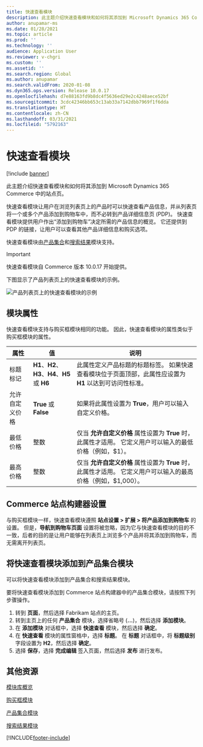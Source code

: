 ```yaml
---
title: 快速查看模块
description: 此主题介绍快速查看模块和如何将其添加到 Microsoft Dynamics 365 Commerce 中的站点页。
author: anupamar-ms
ms.date: 01/28/2021
ms.topic: article
ms.prod: ''
ms.technology: ''
audience: Application User
ms.reviewer: v-chgri
ms.custom: ''
ms.assetid: ''
ms.search.region: Global
ms.author: anupamar
ms.search.validFrom: 2020-01-08
ms.dyn365.ops.version: Release 10.0.17
ms.openlocfilehash: d7e88163fd9b8dc4f5636ed29e2c4248aece52bf
ms.sourcegitcommit: 3cdc42346bb653c13ab33a7142dbb7969f1f6dda
ms.translationtype: HT
ms.contentlocale: zh-CN
ms.lasthandoff: 03/31/2021
ms.locfileid: "5792163"
---
```

# <a name="quick-view-module"></a>快速查看模块

[!include [banner](includes/banner.md)]

此主题介绍快速查看模块和如何将其添加到 Microsoft Dynamics 365 Commerce 中的站点页。

快速查看模块让用户在浏览列表页上的产品时可以快速查看产品信息，并从列表页将一个或多个产品添加到购物车中，而不必转到产品详细信息页 (PDP)。 快速查看模块提供用户作出“添加到购物车”决定所需的产品信息的概览。 它还提供到 PDP 的链接，让用户可以查看其他产品详细信息和购买选项。

快速查看模块由[产品集合](product-collection-module-overview.md)和[搜索结果](search-result-module.md)模块支持。

> [!IMPORTANT]
> 快速查看模块自 Commerce 版本 10.0.17 开始提供。

下图显示了产品列表页上的快速查看模块的示例。

![产品列表页上的快速查看模块的示例](./media/ecommerce-quickview.PNG)

## <a name="module-properties"></a>模块属性

快速查看模块支持与购买框模块相同的功能。 因此，快速查看模块的属性类似于购买框模块的属性。

| 属性 | 值 | 说明 |
|----------------|--------|-------------|
| 标题标记 | **H1**、**H2**、**H3**、**H4**、**H5** 或 **H6** | 此属性定义产品标题的标题标签。 如果快速查看模块位于页面顶部，此属性应设置为 **H1** 以达到可访问性标准。 |
| 允许自定义价格 | **True** 或 **False** | 如果将此属性设置为 **True**，用户可以输入自定义价格。 |
| 最低价格 | 整数 | 仅当 **允许自定义价格** 属性设置为 **True** 时，此属性才适用。 它定义用户可以输入的最低价格（例如，$1）。 |
| 最高价格 | 整数 | 仅当 **允许自定义价格** 属性设置为 **True** 时，此属性才适用。 它定义用户可以输入的最高价格（例如，$1,000）。 |

## <a name="commerce-site-builder-settings"></a>Commerce 站点构建器设置

与购买框模块一样，快速查看模块遵照 **站点设置 \> 扩展 \> 将产品添加到购物车** 的设置。 但是，**导航到购物车页面** 设置将被忽略，因为它与快速查看模块的目的不一致，后者的目的是让用户能够在列表页上浏览多个产品并将其添加到购物车，而无需离开列表页。

## <a name="add-a-quick-view-module-to-a-product-collection-module"></a>将快速查看模块添加到产品集合模块

可以将快速查看模块添加到产品集合和搜索结果模块。

要将快速查看模块添加到 Commerce 站点构建器中的产品集合模块，请按照下列步骤操作。

1. 转到 **页面**，然后选择 Fabrikam 站点的主页。
1. 转到主页上的任何 **产品集合** 模块，选择省略号 (**...**)，然后选择 **添加模块**。
1. 在 **添加模块** 对话框中，选择 **快速查看** 模块，然后选择 **确定**。
1. 在 **快速查看** 模块的属性窗格中，选择 **标题**。 在 **标题** 对话框中，将 **标题级别** 字段设置为 **H2**，然后选择 **确定**。
1. 选择 **保存**，选择 **完成编辑** 签入页面，然后选择 **发布** 进行发布。

## <a name="additional-resources"></a>其他资源

[模块库概览](starter-kit-overview.md)

[购买框模块](add-buy-box.md)

[产品集合模块](product-collection-module-overview.md)

[搜索结果模块](search-result-module.md)


[!INCLUDE[footer-include](../includes/footer-banner.md)]

